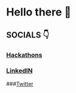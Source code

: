 # Hello there 👋

## SOCIALS 👇

### [Hackathons](https://devpost.com/DRACrY0?ref_content=user-portfolio&ref_feature=portfolio&ref_medium=global-nav)
### [LinkedIN](https://www.linkedin.com/in/dracry0/)
###[Twitter](https://twitter.com/_DRACrY)
